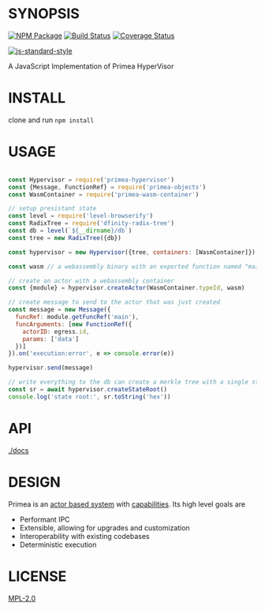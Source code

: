 # SYNOPSIS

[![NPM Package](https://img.shields.io/npm/v/primea-hypervisor.svg?style=flat-square)](https://www.npmjs.org/package/primea-hypervisor)
[![Build Status](https://img.shields.io/travis/primea/js-primea-hypervisor.svg?branch=master&style=flat-square)](https://travis-ci.org/primea/js-primea-hypervisor)
[![Coverage Status](https://img.shields.io/coveralls/primea/js-primea-hypervisor.svg?style=flat-square)](https://coveralls.io/r/primea/js-primea-hypervisor)

[![js-standard-style](https://cdn.rawgit.com/feross/standard/master/badge.svg)](https://github.com/feross/standard)  

A JavaScript Implementation of Primea HyperVisor

# INSTALL
clone and run `npm install`

# USAGE
```javascript

const Hypervisor = require('primea-hypervisor')
const {Message, FunctionRef} = require('primea-objects')
const WasmContainer = require('primea-wasm-container')

// setup presistant state
const level = require('level-browserify')
const RadixTree = require('dfinity-radix-tree')
const db = level(`${__dirname}/db`)
const tree = new RadixTree({db})

const hypervisor = new Hypervisor({tree, containers: [WasmContainer]})

const wasm // a webassembly binary with an exported function named "main"

// create an actor with a webassembly container
const {module} = hypervisor.createActor(WasmContainer.typeId, wasm)

// create message to send to the actor that was just created
const message = new Message({
  funcRef: module.getFuncRef('main'),
  funcArguments: [new FunctionRef({
    actorID: egress.id,
    params: ['data']
  })]
}).on('execution:error', e => console.error(e))

hypervisor.send(message)

// write everything to the db can create a merkle tree with a single state root
const sr = await hypervisor.createStateRoot()
console.log('state root:', sr.toString('hex'))
```

# API
[./docs](./docs/index.md)

# DESIGN
Primea is an [actor based system](https://en.wikipedia.org/wiki/Actor_model) with [capabilities](https://en.wikipedia.org/wiki/Capability-based_security).
Its high level goals are

* Performant IPC
* Extensible, allowing for upgrades and customization
* Interoperability with existing codebases
* Deterministic execution

# LICENSE
[MPL-2.0][LICENSE]

[LICENSE]: https://tldrlegal.com/license/mozilla-public-license-2.0-(mpl-2)
